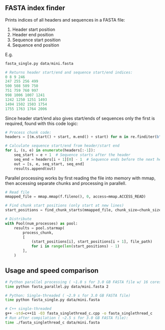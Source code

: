 ## FASTA index finder

Prints indices of all headers and sequences in a FASTA file:
1. Header start position
2. Header end position
3. Sequence start position
4. Sequence end position

E.g.

```python
fasta_single.py data/mini.fasta

# Returns header start/end and sequence start/end indices:
0 8 9 246
247 255 256 499
500 508 509 750
751 759 760 997
998 1006 1007 1241
1242 1250 1251 1493
1494 1502 1503 1754
1755 1763 1764 2006
```

Since header start/end also gives start/ends of sequences
only the first is required, found with this code logic:

```python
# Process chunk code:
headers = [(m.start() + start, m.end() + start) for m in re.finditer(b">.*", chunk)]

# Calculate sequence start/end from header/start end
for i, (s, e) in enumerate(headers[:-1]):
    seq_start = e + 1  # Sequence starts after the header
    seq_end = headers[i + 1][0] - 1  # Sequence ends before the next header
    out = [s, e, seq_start, seq_end]
    results.append(out)
```

Parallel processing works by first reading the file into memory with mmap, then accessing separate chunks and processing in parallell.


```python
# Read file
mmapped_file = mmap.mmap(f.fileno(), 0, access=mmap.ACCESS_READ)

# Find chunk start positions (only start at new lines)
start_positions = find_chunk_starts(mmapped_file, chunk_size=chunk_size)

# Distribute
with Pool(num_processes) as pool:
    results = pool.starmap(
        process_chunk,
        [
            (start_positions[i], start_positions[i + 1], file_path)
            for i in range(len(start_positions) - 1)
        ],
    )
```

## Usage and speed comparison

```bash
# Python parallel processing ( ~1.0 s for 3.0 GB FASTA file w/ 16 cores)
time python fasta_parallel.py data/mini.fasta 2

# Python: Single-threaded ( ~2.9 s for 3.0 GB FASTA file)
time python fasta_single.py data/mini.fasta

# C++ single-threaded
g++ -std=c++11 -O3 fasta_singlethread_c.cpp -o fasta_singlethread_c
# Run after compilation ( ~2.5 s for 3.0 GB FASTA file):
time ./fasta_singlethread_c data/mini.fasta
```
